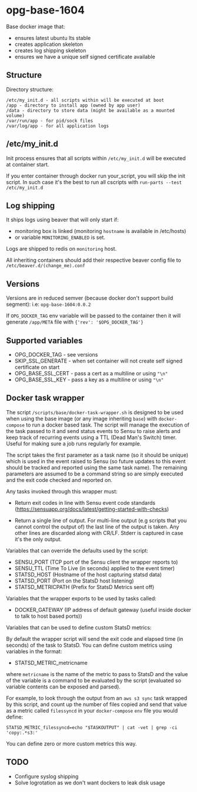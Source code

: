 opg-base-1604
==========
Base docker image that:

- ensures latest ubuntu lts stable
- creates application skeleton
- creates log shipping skeleton
- ensures we have a unique self signed certificate available


Structure
---------
Directory structure:

```
/etc/my_init.d - all scripts within will be executed at boot
/app - directory to install app (owned by app user)
/data - directory to store data (might be available as a mounted volume)
/var/run/app - for pid/sock files
/var/log/app - for all application logs
```


/etc/my_init.d
--------------
Init process ensures that all scripts within `/etc/my_init.d` will be executed at container start.

If you enter container through docker run your_script, you will skip the init script.
In such case it's the best to run all cscripts with `run-parts --test /etc/my_init.d`


Log shipping
------------
It ships logs using beaver that will only start if:

- monitoring box is linked (monitoring `hostname` is available in /etc/hosts)
- or variable `MONITORING_ENABLED` is set.

Logs are shipped to redis on `monitoring` host.

All inheriting containers should add their respective beaver config file to `/etc/beaver.d/(change_me).conf`


Versions
--------
Versions are in reduced semver (because docker don't support build segment):
i.e: `opg-base-1604:0.0.2`

If `OPG_DOCKER_TAG` env variable will be passed to the container then it will generate `/app/META` file with `{'rev': '$OPG_DOCKER_TAG'}`


Supported variables
-------------------
* OPG_DOCKER_TAG - see versions
* SKIP_SSL_GENERATE - when set container will not create self signed certificate on start
* OPG_BASE_SSL_CERT - pass a cert as a multiline or using `"\n"`
* OPG_BASE_SSL_KEY - pass a key as a multiline or using `"\n"`


Docker task wrapper
-------------------
The script `/scripts/base/docker-task-wrapper.sh` is designed to be used when using the base image (or any image inheriting `base`) with `docker-compose` to run a docker based task. The script will manage the execution of the task passed to it and send status events to Sensu to raise alerts and keep track of recurring events using a TTL (Dead Man's Switch) timer. Useful for making sure a job runs regularly for example.

The script takes the first parameter as a task name (so it should be unique) which is used in the event raised to Sensu (so future updates to this event should be tracked and reported using the same task name). The remaining parameters are assumed to be a command string so are simply executed and the exit code checked and reported on.

Any tasks invoked through this wrapper must:

- Return exit codes in line with Sensu event code standards (https://sensuapp.org/docs/latest/getting-started-with-checks)

- Return a single line of output. For multi-line output (e.g scripts that you cannot control the output of) the last line of the output is taken. Any other lines are discarded along with CR/LF. Stderr is captured in case it's the only output.

Variables that can override the defaults used by the script:

* SENSU_PORT          (TCP port of the Sensu client the wrapper reports to)
* SENSU_TTL           (Time To Live (in seconds) applied to the event timer)
* STATSD_HOST         (Hostname of the host capturing statsd data)
* STATSD_PORT         (Port on the StatsD host listening)
* STATSD_METRICPATH   (Prefix for StatsD Metrics sent off)

Variables that the wrapper exports to be used by tasks called:

* DOCKER_GATEWAY  (IP address of default gateway (useful inside docker to talk to host based ports))

Variables that can be used to define custom StatsD metrics:

By default the wrapper script will send the exit code and elapsed time (in seconds) of the task to StatsD. You can define custom metrics using variables in the format:

* STATSD_METRIC_metricname

where `metricname` is the name of the metric to pass to StatsD and the value of the variable is a command to be evaluated by the script (evaluated so variable contents can be exposed and parsed).

For example, to look through the output from an `aws s3 sync` task wrapped by this script, and count up the number of files copied and send that value as a metric called `filessyncd` in your `docker-compose` `env` file you would define:

`STATSD_METRIC_filessyncd=echo "$TASKOUTPUT" | cat -vet | grep -ci 'copy:.*s3:'`

You can define zero or more custom metrics this way.

TODO
----
* Configure syslog shipping
* Solve logrotation as we don't want dockers to leak disk usage
